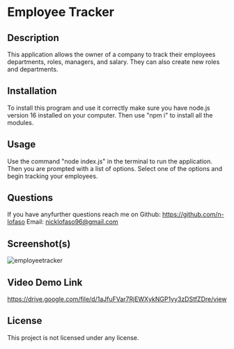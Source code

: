 # Employee Tracker

## Description

  This application allows the owner of a company to track their employees departments, roles, managers, and salary. They can also create new roles and departments.

  ## Installation 
    
   To install this program and use it correctly make sure you have node.js version 16 installed on your computer. Then use "npm i" to install all the modules.
      
  ## Usage

   Use the command "node index.js" in the terminal to run the application. Then you are prompted with a list of options. Select one of the options and begin tracking your employees.
    
  ## Questions

  If you have anyfurther questions reach me on
  Github: https://github.com/n-lofaso
  Email: nicklofaso96@gmail.com
  
  ## Screenshot(s)
  
  ![employeetracker](https://user-images.githubusercontent.com/114538098/212238069-1f54e592-b9ca-4eeb-b0f5-b64ee6b2d247.png)


  ## Video Demo Link

  https://drive.google.com/file/d/1aJfuFVar7RjEWXykNGP1yy3zDStfZDre/view
    
 ## License
  This project is not licensed under any license.

